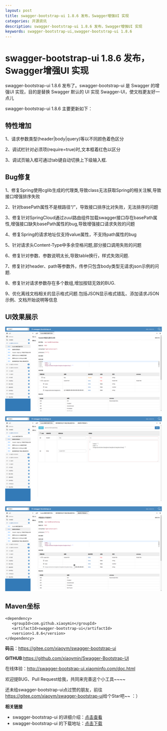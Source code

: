 ```yaml
---
layout: post
title: swagger-bootstrap-ui 1.8.6 发布，Swagger增强UI 实现
categories: 开源资讯
description: swagger-bootstrap-ui 1.8.6 发布，Swagger增强UI 实现
keywords: swagger-bootstrap-ui,swagger-bootstrap-ui 1.8.6
---
```

# swagger-bootstrap-ui 1.8.6 发布，Swagger增强UI 实现

swagger-bootstrap-ui 1.8.6 发布了。swagger-bootstrap-ui 是 Swagger 的增强UI 实现，目的是替换 Swagger 默认的 UI 实现 Swagger-UI，使文档更友好一点儿

swagger-bootstrap-ui 1.8.6 主要更新如下：

## 特性增加

1、请求参数类型(header|body|query)等以不同颜色着色区分

2、调试栏针对必须项(require=true)时,文本框着红色以区分

3、调试页输入框可通过tab键自动切换上下级输入框.

## Bug修复

1、修复Spring使用cglib生成的代理类,导致class无法获取Spring的相关注解,导致接口增强排序失败

2、针对basePath属性不是根路径“/”，导致接口排序比对失败，无法排序的问题

3、修复针对SpringCloud通过zuul路由组件加载swagger接口存在basePath属性,增强接口缺失basePath属性的bug,导致增强接口请求失败的问题

4、修复Spring的请求地址仅支持value属性，不支持path属性的bug

5、针对请求头Content-Type中多余空格问题,部分接口调用失败的问题

6、修复针对参数、参数说明太长,导致table换行，样式失效问题.

7、修复针对header、path等参数外，传参只包含body类型无请求json示例的问题.

8、修复针对请求参数存在多个数组,增加按钮无效的BUG.

9、优化离线文档相关的显示格式问题.包括JSON显示格式错乱、添加请求JSON示例、文档开始说明等信息

## UI效果展示

![header-json.png](/images/blog/swagger-bootstrap-ui-1.8.6-issue/header-json.png)

![](/images/blog/swagger-bootstrap-ui-1.8.6-issue/debug-require.png)

![](/images/blog/swagger-bootstrap-ui-1.8.6-issue/more-params.png)

## Maven坐标

```
<dependency>
   <groupId>com.github.xiaoymin</groupId>
   <artifactId>swagger-bootstrap-ui</artifactId>
   <version>1.8.6</version>
</dependency>
```

**码云**：<https://gitee.com/xiaoym/swagger-bootstrap-ui>

**GITHUB**:<https://github.com/xiaoymin/Swagger-Bootstrap-UI>

在线体验：<http://swagger-bootstrap-ui.xiaominfo.com/doc.html>

欢迎提BUG、Pull Request给我，共同来完善这个小工具~~~~

还未给swagger-bootstrap-ui点过赞的朋友，前往<https://gitee.com/xiaoym/swagger-bootstrap-ui>给个Star吧~~ ：）



**相关链接**

- swagger-bootstrap-ui 的详细介绍：[点击查看](https://www.oschina.net/p/swagger-bootstrap-ui)
- swagger-bootstrap-ui 的下载地址：[点击下载](https://git.oschina.net/xiaoym/swagger-bootstrap-ui/releases)